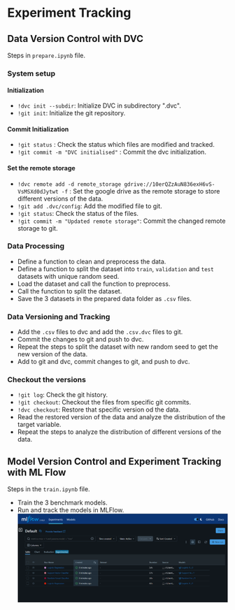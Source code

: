 ﻿# Experiment Tracking

## Data Version Control with DVC
Steps in `prepare.ipynb` file.
### System setup
#### Initialization
- `!dvc init --subdir`: Initialize DVC in subdirectory ".dvc".
- `!git init`: Initialize the git repository.
#### Commit Initialization
- `!git status` : Check the status which files are modified and tracked.
- `!git commit -m "DVC initialised"` : Commit the dvc initialization.
#### Set the remote storage
- `!dvc remote add -d remote_storage gdrive://10erQZzAuN836exH6vS-VsMSXd0dJytwt -f` : Set the google drive as the remote storage to store different versions of the data.
- `!git add .dvc/config`: Add the modified file to git.
- `!git status`: Check the status of the files.
- `!git commit -m "Updated remote storage"`: Commit the changed remote storage to git.

### Data Processing
- Define a function to clean and preprocess the data.
- Define a function to split the dataset into `train`, `validation` and `test` datasets with unique random seed.
- Load the dataset and call the function to preprocess.
- Call the function to split the dataset.
- Save the 3 datasets in the prepared data folder as `.csv` files.

### Data Versioning and Tracking
- Add the `.csv` files to dvc and add the `.csv.dvc` files to git.
- Commit the changes to git and push to dvc.
- Repeat the steps to split the dataset with new random seed to get the new version of the data.
- Add to git and dvc, commit changes to git, and push to dvc.

### Checkout the versions
- `!git log`: Check the git history.
- `!git checkout`: Checkout the files from specific git commits.
- `!dvc checkout`: Restore that specific version od the data.
- Read the restored version of the data and analyze the distribution of the target variable.
- Repeat the steps to analyze the distribution of different versions of the data.

## Model Version Control and Experiment Tracking with ML Flow
Steps in the `train.ipynb` file.
- Train the 3 benchmark models.
- Run and track the models in MLFlow.
![image](images/registered_models.png)
